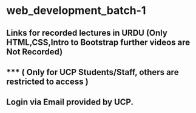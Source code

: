# web_development_batch-1
## Links for recorded lectures in URDU (Only HTML,CSS,Intro to Bootstrap further videos are Not Recorded)
## *** ( Only for UCP Students/Staff, others are restricted to access )
## Login via Email provided by UCP.
